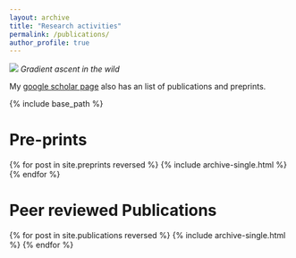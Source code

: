 ```yaml
---
layout: archive
title: "Research activities"
permalink: /publications/
author_profile: true
---
```


![](https://ysamwang.github.io//images/gradAscent.jpg)
*Gradient ascent in the wild*

My [google scholar page](https://scholar.google.com/citations?user=ih_LeQYAAAAJ&hl=en) also has an list of publications and preprints. 
  
{% include base_path %}

Pre-prints
=====

{% for post in site.preprints reversed %} {% include archive-single.html %} {% endfor %}



Peer reviewed Publications
=====
{% for post in site.publications reversed %} {% include archive-single.html %} {% endfor %}

